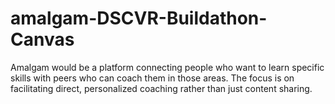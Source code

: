 # amalgam-DSCVR-Buildathon-Canvas
Amalgam would be a platform connecting people who want to learn specific skills with peers who can coach them in those areas. The focus is on facilitating direct, personalized coaching rather than just content sharing.
